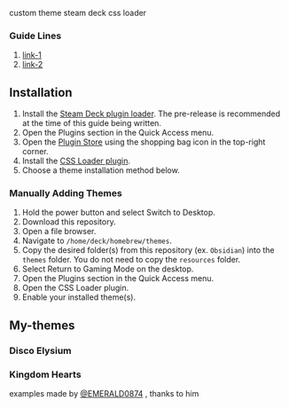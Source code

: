 custom theme steam deck
css loader

### Guide Lines 

1. [link-1](https://docs.deckthemes.com/CSSLoader/theming_step_by_step/#desktop-themes)
2. [link-2]( )

## Installation

1. Install the [Steam Deck plugin loader](https://github.com/SteamDeckHomebrew/decky-loader). The pre-release is recommended at the time of this guide being written.
1. Open the Plugins section in the Quick Access menu.
1. Open the [Plugin Store](https://beta.deckbrew.xyz/) using the shopping bag icon in the top-right corner.
1. Install the [CSS Loader plugin](https://github.com/suchmememanyskill/SDH-CssLoader).
1. Choose a theme installation method below.

### Manually Adding Themes

1. Hold the power button and select Switch to Desktop.
1. Download this repository.
1. Open a file browser.
1. Navigate to `/home/deck/homebrew/themes`.
1. Copy the desired folder(s) from this repository (ex. `Obsidian`) into the `themes` folder. You do not need to copy the `resources` folder.
1. Select Return to Gaming Mode on the desktop.
1. Open the Plugins section in the Quick Access menu.
1. Open the CSS Loader plugin.
1. Enable your installed theme(s).

## My-themes 

### Disco Elysium

### Kingdom Hearts



examples made by [@EMERALD0874](https://github.com/EMERALD0874) , thanks to him

